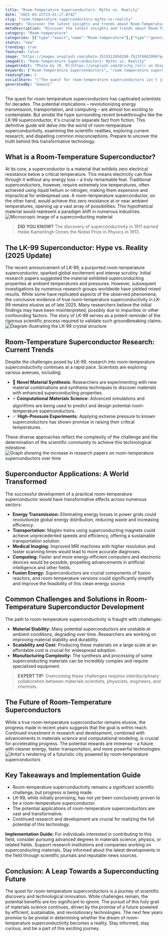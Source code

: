 ```yaml
---
title: "Room-Temperature Superconductors: Myths vs. Reality"
date: "2025-03-22T23:41:17.074Z"
slug: "room-temperature-superconductors-myths-vs-reality"
excerpt: "Discover the latest insights and trends about Room-Temperature Superconductors. This comprehensive guide covers everything you need to know about Room-Temperature Superconductors in 2025."
metaDescription: "Discover the latest insights and trends about Room-Temperature Superconductors. This comprehensive guide covers everything you need to know about Room-Temp..."
category: "Room-temperature"
categories: [{"type":"exact","name":"Room-temperature"},{"type":"general","name":"Materials Science"},{"type":"medium","name":"Condensed Matter Physics"},{"type":"specific","name":"Superconductivity Mechanisms"},{"type":"niche","name":"Electron-Phonon Coupling"}]
status: "new"
trending: true
featured: false
image: "https://images.unsplash.com/photo-1515511856280-7b23f68d2996?q=85&w=1200&fit=max&fm=webp&auto=compress"
imageAlt: "Room-Temperature Superconductors: Myths vs. Reality"
imageCredit: "Photo by [R_ R](https://unsplash.com/@richy_roll) on Unsplash"
keywords: ["Room-Temperature Superconductors", "room temperature superconductor", "room temperature superconductivity", "LK-99 superconductor", "superconductor applications", "buy room temperature superconductor", "room temperature superconductor research", "what is a room temperature superconductor", "future of room temperature superconductors", "room temperature superconductor materials"]
readingTime: 5
socialShare: "\"The quest for room-temperature superconductors isn't just about faster computers; it's about fundamentally reshaping our energy infrastructure and transportation systems.\""
generatedBy: "Gemini"
---
```




The quest for room-temperature superconductors has captivated scientists for decades.  The potential implications – revolutionizing energy transmission, transportation, and computing – are almost too exciting to contemplate.  But amidst the hype surrounding recent breakthroughs like the LK-99 superconductor, it's crucial to separate fact from fiction. This definitive guide will delve into the world of room-temperature superconductivity, examining the scientific realities, exploring current research, and dispelling common misconceptions.  Prepare to uncover the truth behind this transformative technology.

## What is a Room-Temperature Superconductor?

At its core, a superconductor is a material that exhibits zero electrical resistance below a critical temperature.  This means electricity can flow through it without any energy loss – a truly remarkable feat.  Traditional superconductors, however, require extremely low temperatures, often achieved using liquid helium or nitrogen, making them expensive and impractical for widespread use.  A room-temperature superconductor, on the other hand, would achieve this zero resistance at or near ambient temperatures, opening up a vast array of possibilities.  This hypothetical material would represent a paradigm shift in numerous industries. ![Microscopic image of a superconducting material](https://images.unsplash.com/photo-1467043153537-a4fba2cd39ef?q=85&w=1200&fit=max&fm=webp&auto=compress)

> **DID YOU KNOW?**  The discovery of superconductivity in 1911 earned Heike Kamerlingh Onnes the Nobel Prize in Physics in 1913.

## The LK-99 Superconductor: Hype vs. Reality (2025 Update)

The recent announcement of LK-99, a purported room-temperature superconductor, sparked global excitement and intense scrutiny.  Initial research papers suggested the material exhibited superconducting properties at ambient temperatures and pressures.  However, subsequent investigations by numerous research groups worldwide have yielded mixed results. While some have replicated aspects of the observed phenomena,  the conclusive evidence of true room-temperature superconductivity in LK-99 remains elusive as of late 2025.  Many researchers believe the initial findings may have been misinterpreted, possibly due to impurities or other confounding factors.  The story of LK-99 serves as a potent reminder of the rigorous scientific process required to validate such groundbreaking claims. ![Diagram illustrating the LK-99 crystal structure](https://images.unsplash.com/photo-1536494126589-29fadf0d7e3c?q=85&w=1200&fit=max&fm=webp&auto=compress)

## Room-Temperature Superconductor Research: Current Trends

Despite the challenges posed by LK-99, research into room-temperature superconductivity continues at a rapid pace.  Scientists are exploring various avenues, including:

* 🔑 **Novel Material Synthesis:**  Researchers are experimenting with new material combinations and synthesis techniques to discover materials with enhanced superconducting properties.
* ⚡ **Computational Materials Science:** Advanced simulations and algorithms are being used to predict and design potential room-temperature superconductors.
* ✅ **High-Pressure Experiments:**  Applying extreme pressure to known superconductors has shown promise in raising their critical temperatures.

These diverse approaches reflect the complexity of the challenge and the determination of the scientific community to achieve this technological milestone. ![Graph showing the increase in research papers on room-temperature superconductors over time](https://images.unsplash.com/photo-1513694203232-719a280e022f?q=85&w=1200&fit=max&fm=webp&auto=compress)

## Superconductor Applications: A World Transformed

The successful development of a practical room-temperature superconductor would have transformative effects across numerous sectors:

* **Energy Transmission:**  Eliminating energy losses in power grids could revolutionize global energy distribution, reducing waste and increasing efficiency.
* **Transportation:**  Maglev trains using superconducting magnets could achieve unprecedented speeds and efficiency, offering a sustainable transportation solution.
* **Medical Imaging:**  Improved MRI machines with higher resolution and faster scanning times would lead to more accurate diagnoses.
* **Computing:**  Faster and more energy-efficient computers and electronic devices would be possible, propelling advancements in artificial intelligence and other fields.
* **Fusion Energy:**  Superconductors are crucial components of fusion reactors, and room-temperature versions could significantly simplify and improve the feasibility of this clean energy source.

## Common Challenges and Solutions in Room-Temperature Superconductor Development

The path to room-temperature superconductivity is fraught with challenges:

* **Material Stability:**  Many potential superconductors are unstable at ambient conditions, degrading over time.  Researchers are working on improving material stability and durability.
* **Scalability and Cost:**  Producing these materials on a large scale at an affordable cost is crucial for widespread adoption.
* **Manufacturing Complexity:**  The synthesis and processing of some superconducting materials can be incredibly complex and require specialized equipment.

> **EXPERT TIP:**  Overcoming these challenges requires interdisciplinary collaboration between materials scientists, physicists, engineers, and chemists.

##  The Future of Room-Temperature Superconductors

While a true room-temperature superconductor remains elusive, the progress made in recent years suggests that the goal is within reach.  Continued investment in research and development, combined with advancements in materials science and computational modeling, is crucial for accelerating progress.  The potential rewards are immense – a future with cleaner energy, faster transportation, and more powerful technologies.  ![Artist's rendering of a futuristic city powered by room-temperature superconductors](https://images.unsplash.com/photo-1515511856280-7b23f68d2996?q=85&w=1200&fit=max&fm=webp&auto=compress)

## Key Takeaways and Implementation Guide

* Room-temperature superconductivity remains a significant scientific challenge, but progress is being made.
* LK-99, while initially promising, has not yet been conclusively proven to be a room-temperature superconductor.
*  The potential applications of room-temperature superconductors are vast and transformative.
* Continued research and development are crucial for realizing the full potential of this technology.

**Implementation Guide:**  For individuals interested in contributing to this field, consider pursuing advanced degrees in materials science, physics, or related fields.  Support research institutions and companies working on superconducting materials.  Stay informed about the latest developments in the field through scientific journals and reputable news sources.

## Conclusion:  A Leap Towards a Superconducting Future

The quest for room-temperature superconductors is a journey of scientific discovery and technological innovation.  While challenges remain, the potential benefits are too significant to ignore. The pursuit of this holy grail of materials science continues, driven by the promise of a future powered by efficient, sustainable, and revolutionary technologies.  The next few years promise to be pivotal in determining whether the dream of room-temperature superconductivity becomes a reality.  Stay informed, stay curious, and be a part of this exciting journey.

